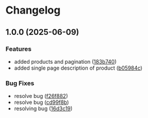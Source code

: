 # Changelog

## 1.0.0 (2025-06-09)


### Features

* added products and pagination ([183b740](https://github.com/venkat-401/next-product-site/commit/183b740de0991138ebc5d31ae1744371db75483a))
* added single page description of product ([b05984c](https://github.com/venkat-401/next-product-site/commit/b05984cb516aac13343ebc381d82ced2f8df631b))


### Bug Fixes

* resolve bug ([f26f882](https://github.com/venkat-401/next-product-site/commit/f26f882fb66f061bf4939622ec1c1dbae9070977))
* resolve bug ([cd99f8b](https://github.com/venkat-401/next-product-site/commit/cd99f8ba720f3fb578f1bcd6d0eea5f01452bd88))
* resolving bug ([16d3c19](https://github.com/venkat-401/next-product-site/commit/16d3c193c32e9abb2ab88dda1510e3488eb4321d))
